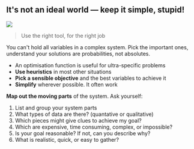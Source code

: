 ## It's not an ideal world — keep it simple, stupid!

![](./img/system-map.jpg)

> Use the right tool, for the right job

You can't hold all variables in a complex system. Pick the important ones, understand your solutions are probabilities, not absolutes.

- An optimisation function is useful for ultra-specific problems
- **Use heuristics** in most other situations
- **Pick a sensible objective** and the best variables to achieve it
- **Simplify** wherever possible. It often work

**Map out the moving parts** of the system. Ask yourself:

1. List and group your system parts
2. What types of data are there? (quantative or qualitative)
3. Which pieces might give clues to achieve my goal?
4. Which are expensive, time consuming, complex, or impossible?
5. Is your goal reasonable? If not, can you describe why?
6. What is realistic, quick, or easy to gather?
